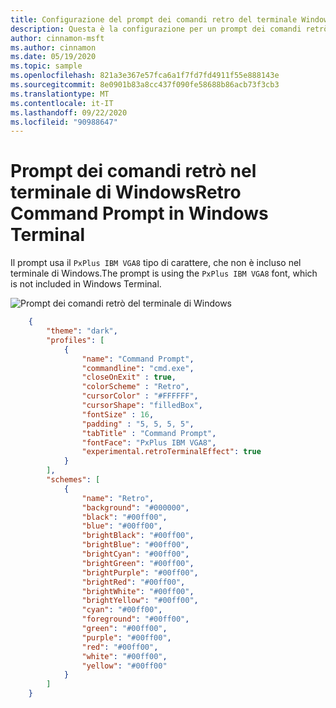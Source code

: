 ```yaml
---
title: Configurazione del prompt dei comandi retro del terminale Windows
description: Questa è la configurazione per un prompt dei comandi retrò nel terminale di Windows.
author: cinnamon-msft
ms.author: cinnamon
ms.date: 05/19/2020
ms.topic: sample
ms.openlocfilehash: 821a3e367e57fca6a1f7fd7fd4911f55e888143e
ms.sourcegitcommit: 8e0901b83a8cc437f090fe58688b86acb73f3cb3
ms.translationtype: MT
ms.contentlocale: it-IT
ms.lasthandoff: 09/22/2020
ms.locfileid: "90988647"
---
```

# <a name="retro-command-prompt-in-windows-terminal"></a><span data-ttu-id="1f43b-103">Prompt dei comandi retrò nel terminale di Windows</span><span class="sxs-lookup"><span data-stu-id="1f43b-103">Retro Command Prompt in Windows Terminal</span></span>

<span data-ttu-id="1f43b-104">Il prompt usa il `PxPlus IBM VGA8` tipo di carattere, che non è incluso nel terminale di Windows.</span><span class="sxs-lookup"><span data-stu-id="1f43b-104">The prompt is using the `PxPlus IBM VGA8` font, which is not included in Windows Terminal.</span></span>

![Prompt dei comandi retrò del terminale di Windows](./../images/retro-command-prompt.png)

```json
    {
        "theme": "dark",
        "profiles": [
            {
                "name": "Command Prompt",
                "commandline": "cmd.exe",
                "closeOnExit" : true,
                "colorScheme" : "Retro",
                "cursorColor" : "#FFFFFF",
                "cursorShape": "filledBox",
                "fontSize" : 16,
                "padding" : "5, 5, 5, 5",
                "tabTitle" : "Command Prompt",
                "fontFace": "PxPlus IBM VGA8",
                "experimental.retroTerminalEffect": true
            }
        ],
        "schemes": [
            {
                "name": "Retro",
                "background": "#000000",
                "black": "#00ff00",
                "blue": "#00ff00",
                "brightBlack": "#00ff00",
                "brightBlue": "#00ff00",
                "brightCyan": "#00ff00",
                "brightGreen": "#00ff00",
                "brightPurple": "#00ff00",
                "brightRed": "#00ff00",
                "brightWhite": "#00ff00",
                "brightYellow": "#00ff00",
                "cyan": "#00ff00",
                "foreground": "#00ff00",
                "green": "#00ff00",
                "purple": "#00ff00",
                "red": "#00ff00",
                "white": "#00ff00",
                "yellow": "#00ff00"
            }
        ]
    }
```
